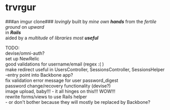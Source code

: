 trvrgur
=======
###an imgur clone###
_lovingly_ built by _mine own **hands**_ from the _fertile ground_ on _upward_  
in _**Rails**_  
aided by a _multitude_ of _libraries most **useful**_  

TODO:  
  devise/omni-auth?  
  set up NewRelic  
  good validations for username/email (regex :( )  
  make redirect useful in UsersController, SessionsController, SessionsHelper  
    -entry point into Backbone app?  
  fix validation error message for user password_digest  
  password change/recovery functionality (devise?)  
  image upload, baby!!! - it all hinges on this!!! WOW!!!  
  rewrite forms/views to use Rails helper  
    - or don't bother because they will mostly be replaced by Backbone?   